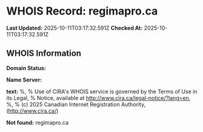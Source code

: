 # WHOIS Record: regimapro.ca

**Last Updated:** 2025-10-11T03:17:32.591Z
**Checked At:** 2025-10-11T03:17:32.591Z

## WHOIS Information

**Domain Status:** 

**Name Server:** 

**text:** %, % Use of CIRA's WHOIS service is governed by the Terms of Use in its Legal, % Notice, available at http://www.cira.ca/legal-notice/?lang=en, %, % (c) 2025 Canadian Internet Registration Authority, (http://www.cira.ca/)

**Not found:** regimapro.ca

